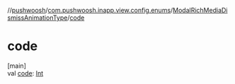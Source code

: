 //[pushwoosh](../../../index.md)/[com.pushwoosh.inapp.view.config.enums](../index.md)/[ModalRichMediaDismissAnimationType](index.md)/[code](code.md)

# code

[main]\
val [code](code.md): [Int](https://kotlinlang.org/api/latest/jvm/stdlib/kotlin-stdlib/kotlin/-int/index.html)
